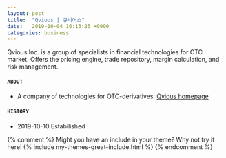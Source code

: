 ```yaml
---
layout: post
title:  "Qvious | 큐비어스"
date:   2019-10-04 16:13:25 +0900
categories: business
---
```

Qvious Inc. is a group of specialists in financial technologies for OTC market. Offers the pricing engine, trade repository, margin calculation, and risk management.

#### `ABOUT`
- A company of technologies for OTC-derivatives: [Qvious homepage][q-home]

#### `HISTORY`
- 2019-10-10 Estabilished



{% comment %}
Might you have an include in your theme? Why not try it here!
{% include my-themes-great-include.html %}
{% endcomment %}



[q-home]: http://www.qvious.com
